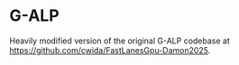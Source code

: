 # G-ALP

Heavily modified version of the original G-ALP codebase at https://github.com/cwida/FastLanesGpu-Damon2025.
